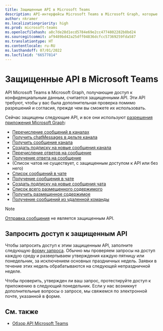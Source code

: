 ```yaml
---
title: Защищенные API в Microsoft Teams
description: API-интерфейсы Microsoft Teams в Microsoft Graph, которые получают доступ к конфиденциальным данным, считаются защищенными API-интерфейсами и требуют дополнительной проверки, прежде чем вы сможете их использовать.
author: nkramer
ms.localizationpriority: high
ms.prod: microsoft-teams
ms.openlocfilehash: a8c7de28d1ecd5784e69e2cc4774802282b8bd24
ms.sourcegitcommit: af9489bd42a25dff04836dcfcc57369259fda587
ms.translationtype: HT
ms.contentlocale: ru-RU
ms.lasthandoff: 07/01/2022
ms.locfileid: "66577814"
---
```

# <a name="protected-apis-in-microsoft-teams"></a>Защищенные API в Microsoft Teams

API Microsoft Teams в Microsoft Graph, получающие доступ к конфиденциальным данным, считается защищенными API. Эти API требуют, чтобы у вас была дополнительная проверка помимо разрешений и согласия, прежде чем вы сможете их использовать.

Сейчас защищены следующие API, и все они используют [разрешения приложения Microsoft Graph](auth/auth-concepts.md#microsoft-graph-permissions):

* [Перечисление сообщений в каналах](/graph/api/channel-list-messages)
* [Получить chatMessages в дельте канала](/graph/api/chatmessage-delta)
* [Получить сообщение канала](/graph/api/chatmessage-get)
* [Создать подписку на новые сообщения канала](/graph/api/subscription-post-subscriptions)
* [Перечисление ответов на сообщение](/graph/api/chatmessage-list-replies)
* [Получение ответа на сообщение](/graph/api/chatmessage-get)
* (Список чатов не существует, с защищенным доступом к API или без него)
* [Список сообщений в чате](/graph/api/chat-list-messages)
* [Получение сообщения в чате](/graph/api/chatmessage-get)
* [Создать подписку на новые сообщения чата](/graph/api/subscription-post-subscriptions)
* [Список всего размещенного содержимого](/graph/api/chatmessage-list-hostedcontents)
* [Получить размещенное содержимое](/graph/api/chatmessagehostedcontent-get)
* [Получение сообщений из удаленной команды](/graph/api/deletedteam-getallmessages)

> [!NOTE]
> [Отправка сообщения](/graph/api/channel-post-messages) не является защищенным API.

## <a name="request-access-to-protected-apis"></a>Запросить доступ к защищенным API

Чтобы запросить доступ к этим защищенным API, заполните следующую [форму запроса](https://forms.office.com/r/v3qjyzBCxD). Обычно мы проверяем запросы на доступ каждую среду и развертываем утверждения каждую пятницу или понедельник, за исключением основных праздничных недель. Заявки в течение этих недель обрабатываются на следующей непраздничной неделе.

Чтобы проверить, утвержден ли ваш запрос, протестируйте доступ к приложению в следующий понедельник. Если у нас возникнут дополнительные вопросы о запросе, мы свяжемся по электронной почте, указанной в форме.

## <a name="see-also"></a>См. также

* [Обзор API Microsoft Teams](teams-concept-overview.md)